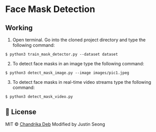 # Face Mask Detection



## Working

1. Open terminal. Go into the cloned project directory and type the following command:
```
$ python3 train_mask_detector.py --dataset dataset
```

2. To detect face masks in an image type the following command: 
```
$ python3 detect_mask_image.py --image images/pic1.jpeg
```

3. To detect face masks in real-time video streams type the following command:
```
$ python3 detect_mask_video.py 
```
## :eyes: License
MIT © [Chandrika Deb](https://github.com/chandrikadeb7/Face-Mask-Detection/blob/master/LICENSE)
Modified by Justin Seong
